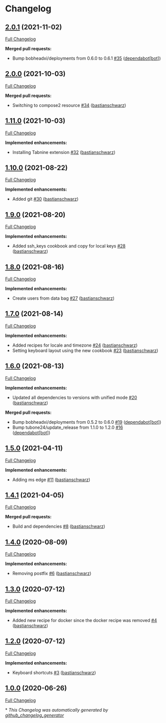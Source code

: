 # Changelog

## [2.0.1](https://github.com/codenamephp/chef.workstation.chef/tree/2.0.1) (2021-11-02)

[Full Changelog](https://github.com/codenamephp/chef.workstation.chef/compare/2.0.0...2.0.1)

**Merged pull requests:**

- Bump bobheadxi/deployments from 0.6.0 to 0.6.1 [\#35](https://github.com/codenamephp/chef.workstation.chef/pull/35) ([dependabot[bot]](https://github.com/apps/dependabot))

## [2.0.0](https://github.com/codenamephp/chef.workstation.chef/tree/2.0.0) (2021-10-03)

[Full Changelog](https://github.com/codenamephp/chef.workstation.chef/compare/1.11.0...2.0.0)

**Merged pull requests:**

- Switching to compose2 resource [\#34](https://github.com/codenamephp/chef.workstation.chef/pull/34) ([bastianschwarz](https://github.com/bastianschwarz))

## [1.11.0](https://github.com/codenamephp/chef.workstation.chef/tree/1.11.0) (2021-10-03)

[Full Changelog](https://github.com/codenamephp/chef.workstation.chef/compare/1.10.0...1.11.0)

**Implemented enhancements:**

- Installing Tabnine extension [\#32](https://github.com/codenamephp/chef.workstation.chef/pull/32) ([bastianschwarz](https://github.com/bastianschwarz))

## [1.10.0](https://github.com/codenamephp/chef.workstation.chef/tree/1.10.0) (2021-08-22)

[Full Changelog](https://github.com/codenamephp/chef.workstation.chef/compare/1.9.0...1.10.0)

**Implemented enhancements:**

- Added git [\#30](https://github.com/codenamephp/chef.workstation.chef/pull/30) ([bastianschwarz](https://github.com/bastianschwarz))

## [1.9.0](https://github.com/codenamephp/chef.workstation.chef/tree/1.9.0) (2021-08-20)

[Full Changelog](https://github.com/codenamephp/chef.workstation.chef/compare/1.8.0...1.9.0)

**Implemented enhancements:**

- Added ssh\_keys cookbook and copy for local keys [\#28](https://github.com/codenamephp/chef.workstation.chef/pull/28) ([bastianschwarz](https://github.com/bastianschwarz))

## [1.8.0](https://github.com/codenamephp/chef.workstation.chef/tree/1.8.0) (2021-08-16)

[Full Changelog](https://github.com/codenamephp/chef.workstation.chef/compare/1.7.0...1.8.0)

**Implemented enhancements:**

- Create users from data bag [\#27](https://github.com/codenamephp/chef.workstation.chef/pull/27) ([bastianschwarz](https://github.com/bastianschwarz))

## [1.7.0](https://github.com/codenamephp/chef.workstation.chef/tree/1.7.0) (2021-08-14)

[Full Changelog](https://github.com/codenamephp/chef.workstation.chef/compare/1.6.0...1.7.0)

**Implemented enhancements:**

- Added recipes for locale and timezone [\#24](https://github.com/codenamephp/chef.workstation.chef/pull/24) ([bastianschwarz](https://github.com/bastianschwarz))
- Setting keyboard layout using the new cookbook [\#23](https://github.com/codenamephp/chef.workstation.chef/pull/23) ([bastianschwarz](https://github.com/bastianschwarz))

## [1.6.0](https://github.com/codenamephp/chef.workstation.chef/tree/1.6.0) (2021-08-13)

[Full Changelog](https://github.com/codenamephp/chef.workstation.chef/compare/1.5.0...1.6.0)

**Implemented enhancements:**

- Updated all dependencies to versions with unified mode [\#20](https://github.com/codenamephp/chef.workstation.chef/pull/20) ([bastianschwarz](https://github.com/bastianschwarz))

**Merged pull requests:**

- Bump bobheadxi/deployments from 0.5.2 to 0.6.0 [\#19](https://github.com/codenamephp/chef.workstation.chef/pull/19) ([dependabot[bot]](https://github.com/apps/dependabot))
- Bump tubone24/update\_release from 1.1.0 to 1.2.0 [\#16](https://github.com/codenamephp/chef.workstation.chef/pull/16) ([dependabot[bot]](https://github.com/apps/dependabot))

## [1.5.0](https://github.com/codenamephp/chef.workstation.chef/tree/1.5.0) (2021-04-11)

[Full Changelog](https://github.com/codenamephp/chef.workstation.chef/compare/1.4.1...1.5.0)

**Implemented enhancements:**

- Adding ms edge [\#11](https://github.com/codenamephp/chef.workstation.chef/pull/11) ([bastianschwarz](https://github.com/bastianschwarz))

## [1.4.1](https://github.com/codenamephp/chef.workstation.chef/tree/1.4.1) (2021-04-05)

[Full Changelog](https://github.com/codenamephp/chef.workstation.chef/compare/1.4.0...1.4.1)

**Merged pull requests:**

- Build and dependencies [\#8](https://github.com/codenamephp/chef.workstation.chef/pull/8) ([bastianschwarz](https://github.com/bastianschwarz))

## [1.4.0](https://github.com/codenamephp/chef.workstation.chef/tree/1.4.0) (2020-08-09)

[Full Changelog](https://github.com/codenamephp/chef.workstation.chef/compare/1.3.0...1.4.0)

**Implemented enhancements:**

- Removing postfix [\#6](https://github.com/codenamephp/chef.workstation.chef/pull/6) ([bastianschwarz](https://github.com/bastianschwarz))

## [1.3.0](https://github.com/codenamephp/chef.workstation.chef/tree/1.3.0) (2020-07-12)

[Full Changelog](https://github.com/codenamephp/chef.workstation.chef/compare/1.2.0...1.3.0)

**Implemented enhancements:**

- Added new recipe for docker since the docker recipe was removed [\#4](https://github.com/codenamephp/chef.workstation.chef/pull/4) ([bastianschwarz](https://github.com/bastianschwarz))

## [1.2.0](https://github.com/codenamephp/chef.workstation.chef/tree/1.2.0) (2020-07-12)

[Full Changelog](https://github.com/codenamephp/chef.workstation.chef/compare/1.0.0...1.2.0)

**Implemented enhancements:**

- Keyboard shortcuts [\#3](https://github.com/codenamephp/chef.workstation.chef/pull/3) ([bastianschwarz](https://github.com/bastianschwarz))

## [1.0.0](https://github.com/codenamephp/chef.workstation.chef/tree/1.0.0) (2020-06-26)

[Full Changelog](https://github.com/codenamephp/chef.workstation.chef/compare/777a64f5964efc2267a07e7b75e07cc50659057f...1.0.0)



\* *This Changelog was automatically generated by [github_changelog_generator](https://github.com/github-changelog-generator/github-changelog-generator)*
